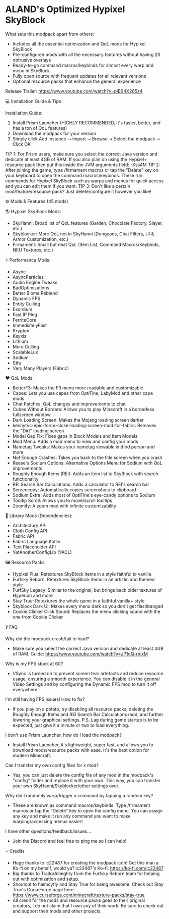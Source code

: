 # ALAND's Optimized Hypixel SkyBlock

What sets this modpack apart from others:

* Includes all the essential optimization and QoL mods for Hypixel SkyBlock
* Pre-configured mods with all the necessary features without having 20 obtrusive overlays
* Ready-to-go command macros/keybinds for almost every warp and menu in SkyBlock
* Fully open source with frequent updates for all relevant versions
* Optional resource packs that enhance the general experience

Release Trailer: https://www.youtube.com/watch?v=plB94X265z4

💻 Installation Guide & Tips

Installation Guide:

1. Install Prism Launcher (HIGHLY RECOMMENDED, It's faster, better, and has a ton of QoL features)
2. Download the modpack for your version
3. Simply click Add Instance ➞ Import ➞ Browse ➞ Select the modpack ➞ Click OK

TIP 1: For Prism users, make sure you select the correct Java version and dedicate at least 4GB of RAM. If you
also plan on using the Hypixel+ resource pack then put this inside the JVM arguments field: -Xss4M
TIP 2: After joining the game, type /firmament macros or tap the "Delete" key on your keyboard to open the
command macros/keybinds. These run commands for Hypixel SkyBlock such as warps and menus for quick access
and you can edit them if you want.
TIP 3: Don't like a certain mod/feature/resource pack? Just delete/configure it however you like!

⚙️ Mods & Features (45 mods)

🌎 Hypixel SkyBlock Mods:

* SkyHanni: Broad list of QoL features (Garden, Chocolate Factory, Slayer, etc.)
* Skyblocker: More QoL not in SkyHanni (Dungeons, Chat Filters, UI & Armor Customization, etc.)
* Firmament: Small but neat QoL (Item List, Command Macros/Keybinds, NEU Textures, etc.)

⚡️ Performance Mods:

* Async
* AsyncParticles
* Audio Engine Tweaks
* BadOptimizations
* Better Biome Reblend
* Dynamic FPS
* Entity Culling
* Exordium
* Fast IP Ping
* FerriteCore
* ImmediatelyFast
* Krypton
* Ksyxis
* Lithium
* More Culling
* ScalableLux
* Sodium
* Stfu
* Very Many Players (Fabric)

❤️ QoL Mods:

* BetterF3: Makes the F3 menu more readable and customizable
* Capes: Lets you use capes from OptiFine, LabyMod and other cape mods
* Chat Patches: QoL changes and improvements to chat
* Cubes Without Borders: Allows you to play Minecraft in a borderless fullscreen window
* Dark Loading Screen: Makes the Mojang loading screen darker
* kennytvs-epic-force-close-loading-screen-mod-for-fabric: Removes the "Dirt" loading screen
* Model Gap Fix: Fixes gaps in Block Models and Item Models
* Mod Menu: Adds a mod menu to view and config your mods
* Nametag Tweaks: Makes your nametag viewable in third person and more
* Not Enough Crashes: Takes you back to the title screen when you crash
* Reese's Sodium Options: Alternative Options Menu for Sodium with QoL improvements
* Roughly Enough Items (REI): Adds an item list to SkyBlock with search functionality
* REI Search Bar Calculations: Adds a calculator to REI's search bar
* Screencopy: Automatically copies screenshots to clipboard
* Sodium Extra: Adds most of OptiFine's eye-candy options to Sodium
* Tooltip Scroll: Allows you to move/scroll tooltips
* Zoomify: A zoom mod with infinite customizability

📒 Library Mods (Dependencies):

* Architectury API
* Cloth Config API
* Fabric API
* Fabric Language Kotlin
* Text Placeholder API
* YetAnotherConfigLib (YACL)

🖼️ Resource Packs

* Hypixel Plus: Retextures SkyBlock items in a style faithful to vanilla
* Furfsky Reborn: Retextures SkyBlock items in an artistic and themed style
* FurfSky Legacy: Similar to the original, but brings back older textures of Hyperion and more
* Stay True: Retextures the whole game in a faithful vanilla+ style
* Skyblock Dark UI: Makes every menu dark so you don't get flashbanged
* Cookie Clicker Click Sound: Replaces the menu clicking sound with the one from Cookie Clicker

❓ FAQ

Why did the modpack crash/fail to load?

* Make sure you select the correct Java version and dedicate at least 4GB of RAM.
  Guide: https://www.youtube.com/watch?v=JP1gQ-rnixM

Why is my FPS stuck at 60?

* VSync is turned on to prevent screen tear artefacts and reduce resource usage, ensuring a smooth experience.
  You can disable it in the general Video Settings and by configuring the Dynamic FPS mod to turn it off everywhere.

I'm still having FPS issues! How to fix?

* If you play on a potato, try disabling all resource packs, deleting the Roughly Enough Items and REI Search Bar
  Calculations mod, and further lowering your graphical settings. P.S. Lag during game startup is to be expected,
  just give it a minute or two to load everything.

I don't use Prism Launcher, how do I load the modpack?

* Install Prism Launcher, it's lightweight, super fast, and allows you to download mods/resource packs with ease.
  It's the best option for modern Minecraft.

Can I transfer my own config files for x mod?

* Yes, you can just delete the config file of any mod in the modpack's "config" folder and replace it with your own.
  This way, you can transfer your own SkyHanni/Skyblocker/other settings over.

Why did I randomly warp/trigger a command by tapping a random key?

* These are known as command macros/keybinds. Type /firmament macros or tap the "Delete" key to open the config menu.
  You can assign any key and make it run any command you want to make warping/accessing menus easier!

I have other questions/feedback/issues...

* Join the Discord and feel free to ping me so I can help!

⭐️ Credits

* Huge thanks to ic22487 for creating the modpack icon! Get this man a Ko-fi on my behalf, would ya?
  ic22487's Ko-fi: https://ko-fi.com/ic22487
* Big thanks to TraitorAlmighty from the Furfsky Reborn team for helping out with optimization and setup.
* Shoutout to haimcyfly and Stay True for being awesome. Check out Stay True's
  CurseForge page here: https://www.curseforge.com/minecraft/texture-packs/stay-true
* All credit for the mods and resource packs goes to their original creators, I do not claim that I own any of
  their work. Be sure to check out and support their mods and other projects.

